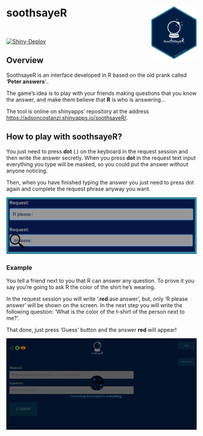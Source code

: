 # soothsayeR <img src="app/www/img/thumbnail.PNG" align="right" width="120" />

<br>

<!-- badges: start -->

[![Shiny-Deploy](https://github.com/adsoncostanzifilho/soothsayeR/workflows/Shiny-Deploy/badge.svg)](https://github.com/adsoncostanzifilho/soothsayeR/actions)
<!-- badges: end -->

## Overview

SoothsayeR is an interface developed in R based on the old prank called
‘**Peter answers**’..

The game’s idea is to play with your friends making questions that you
know the answer, and make them believe that <b>R</b> is who is
answering…

The tool is online on shinyapps’ repository at the address
<https://adsoncostanzi.shinyapps.io/soothsayeR/>.

## How to play with soothsayeR?

You just need to press **dot** (.) on the keyboard in the request
session and then write the answer secretly. When you press **dot** in
the request text input everything you type will be masked, so you could
put the answer without anyone noticing.

Then, when you have finished typing the answer you just need to press
dot again and complete the request phrase anyway you want.

![](app/www/img/request2.PNG)

### Example

You tell a friend next to you that R can answer any question. To prove
it you say you’re going to ask R the color of the shirt he’s wearing.

In the request session you will write ‘.**red**.ase answer’, but, only
‘R please answer’ will be shown on the screen. In the next step you will
write the following question: ‘What is the color of the t-shirt of the
person next to me?’.

That done, just press ‘Guess’ button and the answer **red** will appear!

![](app/www/img/ex.gif)
